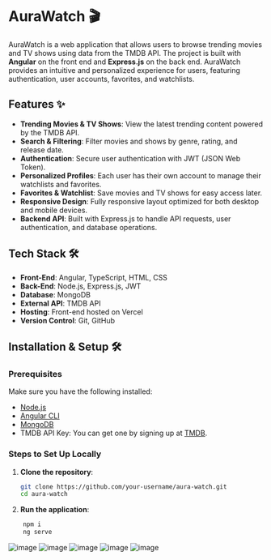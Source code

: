# AuraWatch 🎬

AuraWatch is a web application that allows users to browse trending movies and TV shows using data from the TMDB API. The project is built with **Angular** on the front end and **Express.js** on the back end. AuraWatch provides an intuitive and personalized experience for users, featuring authentication, user accounts, favorites, and watchlists.

## Features ✨

- **Trending Movies & TV Shows**: View the latest trending content powered by the TMDB API.
- **Search & Filtering**: Filter movies and shows by genre, rating, and release date.
- **Authentication**: Secure user authentication with JWT (JSON Web Token).
- **Personalized Profiles**: Each user has their own account to manage their watchlists and favorites.
- **Favorites & Watchlist**: Save movies and TV shows for easy access later.
- **Responsive Design**: Fully responsive layout optimized for both desktop and mobile devices.
- **Backend API**: Built with Express.js to handle API requests, user authentication, and database operations.

## Tech Stack 🛠️

- **Front-End**: Angular, TypeScript, HTML, CSS
- **Back-End**: Node.js, Express.js, JWT
- **Database**: MongoDB
- **External API**: TMDB API
- **Hosting**: Front-end hosted on Vercel
- **Version Control**: Git, GitHub

## Installation & Setup 🛠️

### Prerequisites

Make sure you have the following installed:

- [Node.js](https://nodejs.org/)
- [Angular CLI](https://angular.io/cli)
- [MongoDB](https://www.mongodb.com/)
- TMDB API Key: You can get one by signing up at [TMDB](https://www.themoviedb.org/).

### Steps to Set Up Locally

1. **Clone the repository**:
   ```bash
   git clone https://github.com/your-username/aura-watch.git
   cd aura-watch

2. **Run the application**:
```bash
    npm i
    ng serve
```

![image](https://github.com/user-attachments/assets/6bfeac5f-51c9-423b-9367-76c5b8a2daf1)
![image](https://github.com/user-attachments/assets/bf388f03-d421-47c3-9d7a-c649a44e2419)
![image](https://github.com/user-attachments/assets/20b99441-d6ba-48d0-8634-d0bc6f2c3461)
![image](https://github.com/user-attachments/assets/805128ce-8022-4a9d-af7c-818372b2daa6)
![image](https://github.com/user-attachments/assets/83bdf225-4e1a-4ff9-b417-64aa0a07d575)
